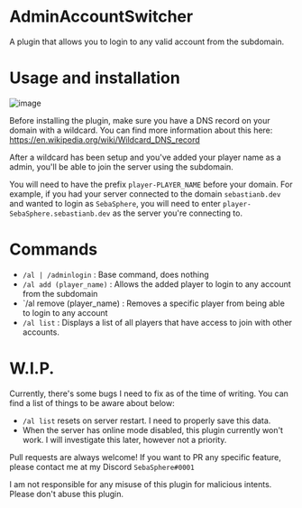 # AdminAccountSwitcher
A plugin that allows you to login to any valid account from the subdomain.

# Usage and installation
![image](https://user-images.githubusercontent.com/27737877/164373408-9f94c33a-732f-4cfe-a3af-3e3c5f60e057.png)

Before installing the plugin, make sure you have a DNS record on your domain with a wildcard. You can find more information about this here: https://en.wikipedia.org/wiki/Wildcard_DNS_record

After a wildcard has been setup and you've added your player name as a admin, you'll be able to join the server using the subdomain.

You will need to have the prefix `player-PLAYER_NAME` before your domain. For example, if you had your server connected to the domain `sebastianb.dev` and wanted to login as `SebaSphere`, you will need to enter `player-SebaSphere.sebastianb.dev` as the server you're connecting to.

# Commands
- `/al | /adminlogin` : Base command, does nothing
- `/al add (player_name)` : Allows the added player to login to any account from the subdomain
- `/al remove (player_name) : Removes a specific player from being able to login to any account
- `/al list` : Displays a list of all players that have access to join with other accounts.

# W.I.P.
Currently, there's some bugs I need to fix as of the time of writing. You can find a list of things to be aware about below:
- `/al list` resets on server restart. I need to properly save this data.
- When the server has online mode disabled, this plugin currently won't work. I will investigate this later, however not a priority.

Pull requests are always welcome! If you want to PR any specific feature, please contact me at my Discord `SebaSphere#0001`

I am not responsible for any misuse of this plugin for malicious intents. Please don't abuse this plugin.
